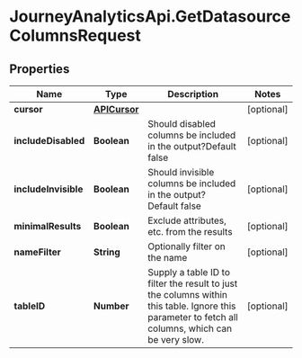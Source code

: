 # JourneyAnalyticsApi.GetDatasourceColumnsRequest

## Properties

Name | Type | Description | Notes
------------ | ------------- | ------------- | -------------
**cursor** | [**APICursor**](APICursor.md) |  | [optional] 
**includeDisabled** | **Boolean** | Should disabled columns be included in the output?Default false | [optional] 
**includeInvisible** | **Boolean** | Should invisible columns be included in the output? Default false | [optional] 
**minimalResults** | **Boolean** | Exclude attributes, etc. from the results | [optional] 
**nameFilter** | **String** | Optionally filter on the name | [optional] 
**tableID** | **Number** | Supply a table ID to filter the result to just the columns within this table. Ignore this parameter to fetch all columns, which can be very slow. | [optional] 


